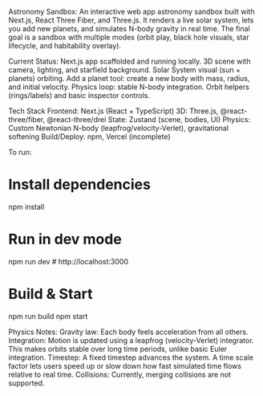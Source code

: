 Astronomy Sandbox:
An interactive web app astronomy sandbox built with Next.js, React Three Fiber, and Three.js. It renders a live solar system, lets you add new planets, and simulates N-body gravity in real time. The final goal is a sandbox with multiple modes (orbit play, black hole visuals, star lifecycle, and habitability overlay).

Current Status:
Next.js app scaffolded and running locally.
3D scene with camera, lighting, and starfield background.
Solar System visual (sun + planets) orbiting.
Add a planet tool: create a new body with mass, radius, and initial velocity.
Physics loop: stable N-body integration.
Orbit helpers (rings/labels) and basic inspector controls.


Tech Stack
Frontend: Next.js (React + TypeScript)
3D: Three.js, @react-three/fiber, @react-three/drei
State: Zustand (scene, bodies, UI)
Physics: Custom Newtonian N-body (leapfrog/velocity-Verlet), gravitational softening
Build/Deploy: npm, Vercel (incomplete)


To run:
# Install dependencies
npm install

# Run in dev mode
npm run dev      # http://localhost:3000

# Build & Start
npm run build
npm start


Physics Notes:
Gravity law: Each body feels acceleration from all others.
Integration: Motion is updated using a leapfrog (velocity-Verlet) integrator. This makes orbits stable over long time periods, unlike basic Euler integration.
Timestep: A fixed timestep advances the system. A time scale factor lets users speed up or slow down how fast simulated time flows relative to real time.
Collisions: Currently, merging collisions are not supported. 
